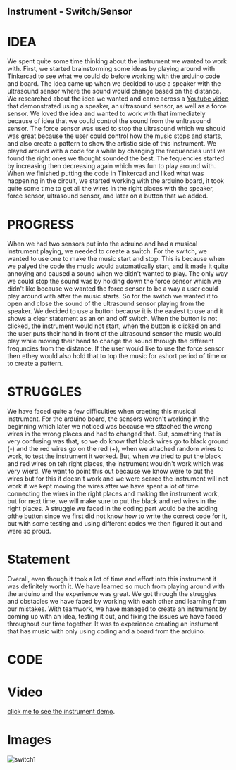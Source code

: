 ## Instrument - Switch/Sensor

# IDEA 

We spent quite some time thinking about the instrument we wanted to work with. First, we started brainstorming some ideas by playing around with Tinkercad to see what we could do before working with the arduino code and board. The idea came up when we decided to use a speaker with the ultrasound sensor where the sound would change based on the distance. We researched about the idea we wanted and came across a [Youtube video](https://youtube.com/shorts/-wdzY0l-vOg?feature=share) that demonstrated using a speaker, an ultrasound sensor, as well as a force sensor. We loved the idea and wanted to work with that immediately because of idea that we could control the sound from the unltrasound sensor. The force sensor was used to stop the ultrasound which we should was great because the user could control how the music stops and starts, and also create a pattern to show the artistic side of this instrument. We played around with a code for a while by changing the frequencies until we found the right ones we thought sounded the best. The fequencies started by increasing then decreasing again which was fun to play around with. When we finished putting the code in Tinkercad and liked what was happening in the circuit, we started working with the arduino board, it took quite some time to get all the wires in the right places with the speaker, force sensor, ultrasound sensor, and later on a button that we added.

# PROGRESS

When we had two sensors put into the adruino and had a musical instrument playing, we needed to create a switch. For the switch, we wanted to use one to make the music start and stop. This is because when we palyed the code the music would automatically start, and it made it quite annoying and caused a sound when we didn't wanted to play. The only way we could stop the sound was by holding down the force sensor which we didn't like because we wanted the force sensor to be a way a user could play around with after the music starts. So for the switch we wanted it to open and close the sound of the ultrasound sensor playing from the speaker. We decided to use a button because it is the easiest to use and it shows a clear statement as an on and off switch. When the button is not clicked, the instrument would not start, when the button is clicked on and the user puts their hand in front of the ultrasound sensor the music would play while moving their hand to change the sound through the different frequncies from the distance. If the user would like to use the force sensor then ethey would also hold that to top the music for ashort period of time or to create a pattern.

# STRUGGLES

We have faced quite a few difficulties when craeting this musical instrument. For the arduino board, the sensors weren't working in the beginning which later we noticed was because we sttached the wrong wires in the wrong places and had to changed that. But, something that is very confusing was that, so we do know that black wires go to black ground (-) and the red wires go on the red (+), when we attached random wires to work, to test the instrument it worked. But, when we tried to put the black and red wires on teh right places, the instrument wouldn't work which was very wierd. We want to point this out because we know were to put the wires but for this it doesn't work and we were scared the instrument will not work if we kept moving the wires after we have spent a lot of time connecting the wires in the right places and making the instrument work, but for next time, we will make sure to put the black and red wires in the right places. A struggle we faced in the coding part would be the adding ofthe button since we first did not know how to write the correct code for it, but with some testing and using different codes we then figured it out and were so proud.

# Statement

Overall, even though it took a lot of time and effort into this instrument it was definitely worth it. We have learned so much from playing around with the arduino and the experience was great. We got through the struggles and obstacles we have faced by working with each other and learning from our mistakes. With teamwork, we have managed to create an instrument by coming up with an idea, testing it out, and fixing the issues we have faced throughout our time together. It was to experience creating an instument that has music with only using coding and a board from the arduino. 

# CODE


# Video 

[click me to see the instrument demo](https://youtube.com/shorts/-wdzY0l-vOg?feature=share).

# Images

![switch1](https://github.com/shamsasaeed/ssa8778/blob/main/switch1-min.png)
